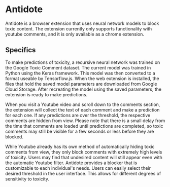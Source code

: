 # Antidote
Antidote is a browser extension that uses neural network models to block toxic content.
The extension currently only supports functionality with youtube comments, and it is only available as a chrome extension.

## Specifics
To make predictions of toxicity, a recursive neural network was trained on the Google Toxic Comment dataset. The current model was trained in Python using the Keras framework. This model was then converted to a format useable by Tensorflow.js. When the web extension is installed, the files that hold the saved model parameters are downloaded from Google Cloud Storage. After recreating the model using the saved parameters, the extension is ready to make predictions.

When you visit a Youtube video and scroll down to the comments section, the extension will collect the text of each comment and make a prediction for each one. If any predictions are over the threshold, the respective comments are hidden from view. Please note that there is a small delay from the time that comments are loaded until predictions are completed, so toxic comments may still be visible for a few seconds or less before they are blocked.

While Youtube already has its own method of automatically hiding toxic comments from view, they only block comments with extremely high levels of toxicity. Users may find that undesired content will still appear even with the automatic Youtube filter. Antidote provides a blocker that is customizable to each individual's needs. Users can easily select their desired threshold in the user interface. This allows for different degrees of sensitivity to toxicity.

